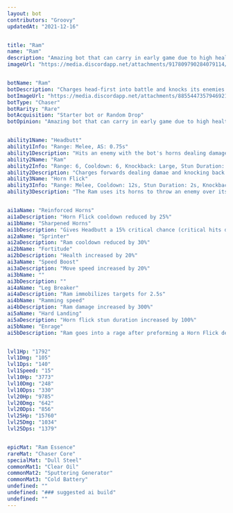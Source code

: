 ```yaml
---
layout: bot
contributors: "Groovy"
updatedAt: "2021-12-16"


title: "Ram"
name: "Ram"
description: "Amazing bot that can carry in early game due to high health, damage, mobility but falls off in late game. Ruins chainer combos - Charges head-first into battle and knocks its enemies all over the arena. High mobility and high damage."
imageUrl: "https://media.discordapp.net/attachments/917809790284079114/922218246881562635/Screenshot_20211219-210527_Chrome.jpg"


botName: "Ram"
botDescription: "Charges head-first into battle and knocks its enemies all over the arena. High mobility and high damage."
botImageUrl: "https://media.discordapp.net/attachments/885544735794692146/885548229196906536/ram.png"
botType: "Chaser"
botRarity: "Rare"
botAcquisition: "Starter bot or Random Drop"
botOpinion: "Amazing bot that can carry in early game due to high health, damage, mobility but falls off in late game. Ruins chainer combos"


ability1Name: "Headbutt"
ability1Info: "Range: Melee, AS: 0.75s"
ability1Description: "Hits an enemy with the bot's horns dealing damage"
ability2Name: "Ram"
ability2Info: "Range: 6, Cooldown: 6, Knockback: Large, Stun Duration: 0.5s"
ability2Description: "Charges forwards dealing damae and knocking back any enemies ram collides with"
ability3Name: "Horn Flick"
ability3Info: "Range: Melee, Cooldown: 12s, Stun Duration: 2s, Knockback: small"
ability3Description: "The Ram uses its horns to throw an enemy over its head, stunning it and dealing damage"


ai1aName: "Reinforced Horns"
ai1aDescription: "Horn Flick cooldown reduced by 25%"
ai1bName: "Sharpened Horns"
ai1bDescription: "Gives Headbutt a 15% critical chance (critical hits deal double damage)"
ai2aName: "Sprinter"
ai2aDescription: "Ram cooldown reduced by 30%"
ai2bName: "Fortitude"
ai2bDescription: "Health increased by 20%"
ai3aName: "Speed Boost"
ai3aDescription: "Move speed increased by 20%"
ai3bName: ""
ai3bDescription: ""
ai4aName: "Leg Breaker"
ai4aDescription: "Ram immobilizes targets for 2.5s"
ai4bName: "Ramming speed"
ai4bDescription: "Ram damage increased by 300%"
ai5aName: "Hard Landing"
ai5aDescription: "Horn flick stun duration increased by 100%"
ai5bName: "Enrage"
ai5bDescription: "Ram goes into a rage after preforming a Horn Flick dealing double damage for 3s"


lvl1Hp: "1792"
lvl1Dmg: "105"
lvl1Dps: "140"
lvl1Speed: "15"
lvl10Hp: "3773"
lvl10Dmg: "248"
lvl10Dps: "330"
lvl20Hp: "9785"
lvl20Dmg: "642"
lvl20Dps: "856"
lvl25Hp: "15760"
lvl25Dmg: "1034"
lvl25Dps: "1379"


epicMat: "Ram Essence"
rareMat: "Chaser Core"
specialMat: "Dull Steel"
commonMat1: "Clear Oil"
commonMat2: "Sputtering Generator"
commonMat3: "Cold Battery"
undefined: ""
undefined: "### suggested ai build"
undefined: ""
---
```

